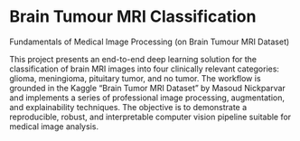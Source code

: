 # Brain Tumour MRI Classification
Fundamentals of Medical Image Processing (on Brain Tumour MRI Dataset)

This project presents an end-to-end deep learning solution for the classification of brain MRI images into four clinically relevant categories: glioma, meningioma, pituitary tumor, and no tumor. The workflow is grounded in the Kaggle “Brain Tumor MRI Dataset” by Masoud Nickparvar and implements a series of professional image processing, augmentation, and explainability techniques. The objective is to demonstrate a reproducible, robust, and interpretable computer vision pipeline suitable for medical image analysis.


